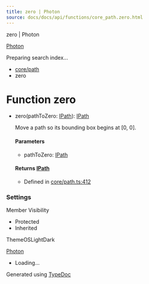 ```yaml
---
title: zero | Photon
source: docs/docs/api/functions/core_path.zero.html
---
```


zero | Photon

[Photon](../index.md)




Preparing search index...

* [core/path](../modules/core_path.md)
* zero

# Function zero

* zero(pathToZero: [IPath](../interfaces/core_schema.IPath.md)): [IPath](../interfaces/core_schema.IPath.md)

  Move a path so its bounding box begins at [0, 0].

  #### Parameters

  + pathToZero: [IPath](../interfaces/core_schema.IPath.md)

  #### Returns [IPath](../interfaces/core_schema.IPath.md)

  + Defined in [core/path.ts:412](https://github.com/mwhite454/photon/blob/main/packages/photon/src/core/path.ts#L412)

### Settings

Member Visibility

* Protected
* Inherited

ThemeOSLightDark

[Photon](../index.md)

* Loading...

Generated using [TypeDoc](https://typedoc.org/)
